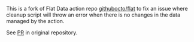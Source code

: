 This is a fork of Flat Data action repo [githubocto/flat](https://github.com/githubocto/flat) to fix an issue where cleanup script will throw an error when there is no changes in the data managed by the action.

See [PR](https://github.com/githubocto/flat/pull/93) in original repository.
